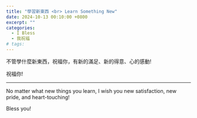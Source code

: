 ```yaml
---
title: "學習新東西 <br> Learn Something New"
date: 2024-10-13 00:10:00 +0800
excerpt: ""
categories:
  - I Bless
  - 我祝福
# tags:
---
```


不管學什麼新東西，祝福你，有新的滿足、新的得意、心的感動!

祝福你!

---

No matter what new things you learn, I wish you new satisfaction, new pride, and heart-touching!

Bless you!

<!--
FB: 

Twitter:

-->
